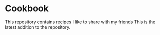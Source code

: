# Cookbook
This repository contains recipes I like to share with my friends
This is the latest addition to the repository.
